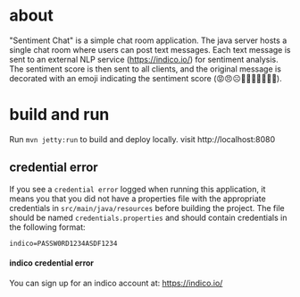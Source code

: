 # about
"Sentiment Chat" is a simple chat room application.  The java server hosts a single chat room where users can post text messages.  Each text message is sent to an external NLP service (https://indico.io/) for sentiment analysis.  The sentiment score is then sent to all clients, and the original message is decorated with an emoji indicating the sentiment score (😡😠☹️🙁😐🙂😀😄😆😂).

# build and run
Run `mvn jetty:run` to build and deploy locally.
visit http://localhost:8080

## credential error
If you see a `credential error` logged when running this application, it means you that you did not have a properties file with the appropriate credentials in `src/main/java/resources` before building the project.
The file should be named `credentials.properties` and should contain credentials in the following format:
```properties
indico=PASSW0RD1234ASDF1234
```
#### indico credential error
You can sign up for an indico account at: https://indico.io/